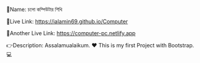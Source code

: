 📌Name: চলো কম্পিউটার শিখি

🔗Live Link: https://ialamin69.github.io/Computer

🔗Another Live Link: https://computer-pc.netlify.app

👉Description: Assalamualaikum. ❤️ This is my first Project with Bootstrap. 💻

